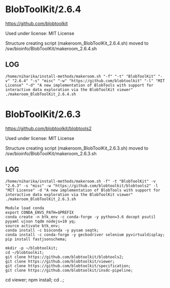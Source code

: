 BlobToolKit/2.6.4
========================

<https://github.com/blobtoolkit>

Used under license:
MIT License


Structure creating script (makeroom_BlobToolKit_2.6.4.sh) moved to /sw/bioinfo/BlobToolKit/makeroom_2.6.4.sh

LOG
---

    /home/niharika/install-methods/makeroom.sh "-f" "-t" "BlobToolKit" "-v" "2.6.4" "-s" "misc" "-w" "https://github.com/blobtoolkit" "-l" "MIT License" "-d" "A new implementation of BlobTools with support for interactive data exploration via the BlobToolKit viewer"
    ./makeroom_BlobToolKit_2.6.4.sh
BlobToolKit/2.6.3
========================

<https://github.com/blobtoolkit/blobtools2>

Used under license:
MIT License


Structure creating script (makeroom_BlobToolKit_2.6.3.sh) moved to /sw/bioinfo/BlobToolKit/makeroom_2.6.3.sh

LOG
---

    /home/niharika/install-methods/makeroom.sh -f" -t "BlobToolKit" -v "2.6.3" -s "misc" -w "https://github.com/blobtoolkit/blobtools2" -l "MIT License" -d "A new implementation of BlobTools with support for interactive data exploration via the BlobToolKit viewer"
    ./makeroom_BlobToolKit_2.6.3.sh

    Module load conda
    export CONDA_ENVS_PATH=$PREFIX
    conda create -n btk_env -c conda-forge -y python=3.6 docopt psutil pyyaml ujson tqdm nodejs=10 yq;
    source activate btk_env;
    conda install -c bioconda -y pysam seqtk;
    conda install -c conda-forge -y geckodriver selenium pyvirtualdisplay;
    pip install fastjsonschema;

    mkdir -p ~/blobtoolkit;
    cd ~/blobtoolkit;
    git clone https://github.com/blobtoolkit/blobtools2;
    git clone https://github.com/blobtoolkit/viewer;
    git clone https://github.com/blobtoolkit/specification;
    git clone https://github.com/blobtoolkit/insdc-pipeline;

   cd viewer;
   npm install;
   cd ..;
    
